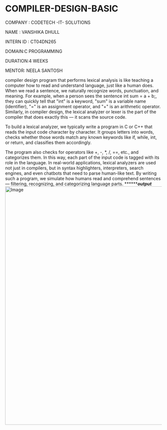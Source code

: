 # COMPILER-DESIGN-BASIC
COMPANY : CODETECH -IT- SOLUTIONS

NAME :  VANSHIKA DHULL

INTERN ID : CT04DN265

DOMAIN:C PROGRAMMING

DURATION:4 WEEKS

MENTOR: NEELA SANTOSH

compiler design program that performs lexical analysis is like teaching a computer how to read and understand language, just like a human does. When we read a sentence, we naturally recognize words, punctuation, and meaning. For example, when a person sees the sentence int sum = a + b;, they can quickly tell that "int" is a keyword, "sum" is a variable name (identifier), "=" is an assignment operator, and "+" is an arithmetic operator. Similarly, in compiler design, the lexical analyzer or lexer is the part of the compiler that does exactly this — it scans the source code.

To build a lexical analyzer, we typically write a program in C or C++ that reads the input code character by character. It groups letters into words, checks whether those words match any known keywords like if, while, int, or return, and classifies them accordingly.

The program also checks for operators like +, -, *, /, ==, etc., and categorizes them. In this way, each part of the input code is tagged with its role in the language. In real-world applications, lexical analyzers are used not just in compilers, but in syntax highlighters, interpreters, search engines, and even chatbots that need to parse human-like text. By writing such a program, we simulate how humans read and comprehend sentences — filtering, recognizing, and categorizing language parts.
***************output*********
<img width="1366" height="768" alt="Image" src="https://github.com/user-attachments/assets/150b43bf-c1a4-4e9b-af37-249074e09c44" />
